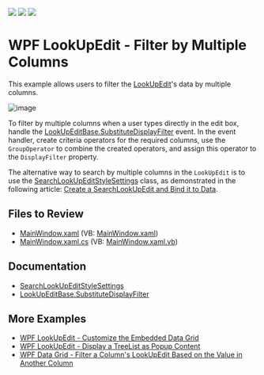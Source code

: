 <!-- default badges list -->
![](https://img.shields.io/endpoint?url=https://codecentral.devexpress.com/api/v1/VersionRange/128644788/22.2.2%2B)
[![](https://img.shields.io/badge/Open_in_DevExpress_Support_Center-FF7200?style=flat-square&logo=DevExpress&logoColor=white)](https://supportcenter.devexpress.com/ticket/details/E5210)
[![](https://img.shields.io/badge/📖_How_to_use_DevExpress_Examples-e9f6fc?style=flat-square)](https://docs.devexpress.com/GeneralInformation/403183)
<!-- default badges end -->

# WPF LookUpEdit - Filter by Multiple Columns

This example allows users to filter the [LookUpEdit](https://docs.devexpress.com/WPF/DevExpress.Xpf.Grid.LookUp.LookUpEdit)'s data by multiple columns.

![image](https://user-images.githubusercontent.com/65009440/221863952-78bcfa6f-f926-433a-9833-c98050403a27.png)

To filter by multiple columns when a user types directly in the edit box, handle the [LookUpEditBase.SubstituteDisplayFilter](https://docs.devexpress.com/WPF/DevExpress.Xpf.Editors.LookUpEditBase.SubstituteDisplayFilter) event. In the event handler, create criteria operators for the required columns, use the `GroupOperator` to combine the created operators, and assign this operator to the `DisplayFilter` property.

The alternative way to search by multiple columns in the `LookUpEdit` is to use the [SearchLookUpEditStyleSettings](https://docs.devexpress.com/WPF/DevExpress.Xpf.Grid.LookUp.SearchLookUpEditStyleSettings) class, as demonstrated in the following article: [Create a SearchLookUpEdit and Bind it to Data](https://docs.devexpress.com/wpf/10748/controls-and-libraries/data-editors/getting-started/how-to-create-a-searchlookupedit-and-bind-it-to-data).

## Files to Review

* [MainWindow.xaml](./CS/MainWindow.xaml) (VB: [MainWindow.xaml](./VB/MainWindow.xaml))
* [MainWindow.xaml.cs](./CS/MainWindow.xaml.cs) (VB: [MainWindow.xaml.vb](./VB/MainWindow.xaml.vb))

## Documentation

* [SearchLookUpEditStyleSettings](https://docs.devexpress.com/WPF/DevExpress.Xpf.Grid.LookUp.SearchLookUpEditStyleSettings)
* [LookUpEditBase.SubstituteDisplayFilter](https://docs.devexpress.com/WPF/DevExpress.Xpf.Editors.LookUpEditBase.SubstituteDisplayFilter)

## More Examples

* [WPF LookUpEdit - Customize the Embedded Data Grid](https://github.com/DevExpress-Examples/wpf-lookupedit-customize-the-embedded-data-grid)
* [WPF LookUpEdit - Display a TreeList as Popup Content](https://github.com/DevExpress-Examples/wpf-lookupedit-display-treelist-as-popup-content)
* [WPF Data Grid - Filter a Column's LookUpEdit Based on the Value in Another Column](https://github.com/DevExpress-Examples/wpf-data-grid-filter-column-lookupedit-based-on-value-in-another-column)
